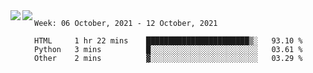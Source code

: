 <a href="https://github.com/anuraghazra/github-readme-stats">
  <img align="left" src="https://github-readme-stats.vercel.app/api?username=Tanesan&count_private=true&show_icons=true" />
</a>
<a href="https://github.com/anuraghazra/github-readme-stats">
  <img align="left" src="https://github-readme-stats.vercel.app/api/top-langs/?username=Tanesan" />
</a>

<!--START_SECTION:waka-->
```text
Week: 06 October, 2021 - 12 October, 2021

HTML     1 hr 22 mins    ███████████████████████▒░   93.10 % 
Python   3 mins          █░░░░░░░░░░░░░░░░░░░░░░░░   03.61 % 
Other    2 mins          ▓░░░░░░░░░░░░░░░░░░░░░░░░   03.29 % 
```
<!--END_SECTION:waka-->
